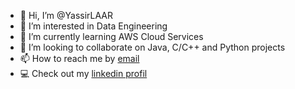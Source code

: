 - 👋 Hi, I’m @YassirLAAR 
- 👀 I’m interested in Data Engineering 
- 🌱 I’m currently learning AWS Cloud Services
- 💞️ I’m looking to collaborate on Java, C/C++ and Python projects
- 📫 How to reach me by [email](mailto:yassir.laaroussi@outlook.com) 
- 💻 Check out my [linkedin profil](https://www.linkedin.com/in/yassir-laaroussi-04188392/) 

<!---
YassirLAAR/YassirLAAR is a ✨ special ✨ repository because its `README.md` (this file) appears on your GitHub profile.
You can click the Preview link to take a look at your changes.
--->

